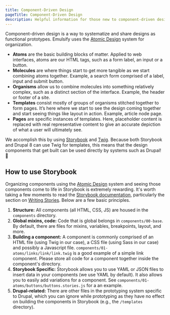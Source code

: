 ```yaml
---
title: Component-Driven Design
pageTitle: Component-Driven Design
description: Helpful information for those new to component-driven design
---
```


Component-driven design is a way to systematize and share designs as functional prototypes. Emulsify uses the [Atomic Design](http://bradfrost.com/blog/post/atomic-web-design/) system for organization.

- **Atoms** are the basic building blocks of matter. Applied to web interfaces, atoms are our HTML tags, such as a form label, an input or a button.
- **Molecules** are where things start to get more tangible as we start combining atoms together. Example, a search form comprised of a label, input and submit button.
- **Organisms** allow us to combine molecules into something relatively complex, such as a distinct section of the interface. Example, the header or footer of a site.
- **Templates** consist mostly of groups of organisms stitched together to form pages. It’s here where we start to see the design coming together and start seeing things like layout in action. Example, article node page.
- **Pages** are specific instances of templates. Here, placeholder content is replaced with real representative content to give an accurate depiction of what a user will ultimately see.

We accomplish this by using [Storybook](https://storybook.js.org/) and [Twig](https://twig.symfony.com/). Because both Storybook and Drupal 8 can use Twig for templates, this means that the design components that get built can be used directly by systems such as Drupal! 🎉

## How to use Storybook

Organizing components using the [Atomic Design](http://bradfrost.com/blog/post/atomic-web-design/) system and seeing those components come to life in Storybook is extremely rewarding. It's worth taking a few moments to read the [Storybook documentation](https://storybook.js.org/docs/basics/introduction/), particularly the section on [Writing Stories](https://storybook.js.org/docs/basics/writing-stories/). Below are a few basic principles.

1. **Structure:** All components \(all HTML, CSS, JS\) are housed in the `components` directory.
2. **Global mixins, code:** Code that is global belongs in `components/00-base`. By default, there are files for mixins, variables, breakpoints, layout, and more.
3. **Building a component:** A component is commonly comprised of an HTML file \(using Twig in our case\), a CSS file \(using Sass in our case\) and possibly a Javascript file. `components/01-atoms/links/link/link.twig` is a good example of a simple link component. Please store all code for a component together inside the component's directory.
4. **Storybook Specific:** Storybook allows you to use YAML or JSON files to insert data in your components \(we use YAML by default\). It also allows you to easily add variations for a component. See `components/01-atoms/buttons/buttons.stories.js` for a an example.
5. **Drupal-related:** There are other files in the prototyping system specific to Drupal, which you can ignore while prototyping as they have no effect on building the components in Storybook \(e.g., the `/templates` directory\).
